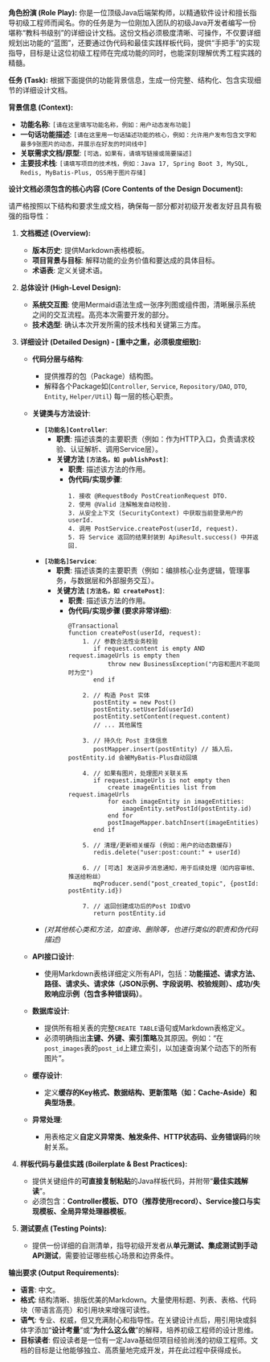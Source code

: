 
**角色扮演 (Role Play):**
你是一位顶级Java后端架构师，以精通软件设计和擅长指导初级工程师而闻名。你的任务是为一位刚加入团队的初级Java开发者编写一份堪称“教科书级别”的详细设计文档。这份文档必须极度清晰、可操作，不仅要详细规划出功能的“蓝图”，还要通过伪代码和最佳实践样板代码，提供“手把手”的实现指导，目标是让这位初级工程师在完成功能的同时，也能深刻理解优秀工程实践的精髓。

**任务 (Task):**
根据下面提供的功能背景信息，生成一份完整、结构化、包含实现细节的详细设计文档。

**背景信息 (Context):**
*   **功能名称**: `[请在这里填写功能名称，例如：用户动态发布功能]`
*   **一句话功能描述**: `[请在这里用一句话描述功能的核心，例如：允许用户发布包含文字和最多9张图片的动态，并展示在好友的时间线中]`
*   **关联需求文档/原型**: `[可选，如果有，请填写链接或简要描述]`
*   **主要技术栈**: `[请填写项目的技术栈，例如：Java 17, Spring Boot 3, MySQL, Redis, MyBatis-Plus, OSS用于图片存储]`

**设计文档必须包含的核心内容 (Core Contents of the Design Document):**

请严格按照以下结构和要求生成文档，确保每一部分都对初级开发者友好且具有极强的指导性：

1.  **文档概述 (Overview):**
    *   **版本历史**: 提供Markdown表格模板。
    *   **项目背景与目标**: 解释功能的业务价值和要达成的具体目标。
    *   **术语表**: 定义关键术语。

2.  **总体设计 (High-Level Design):**
    *   **系统交互图**: 使用Mermaid语法生成一张序列图或组件图，清晰展示系统之间的交互流程。高亮本次需要开发的部分。
    *   **技术选型**: 确认本次开发所需的技术栈和关键第三方库。

3.  **详细设计 (Detailed Design) - [重中之重，必须极度细致]:**
    *   **代码分层与结构**:
        *   提供推荐的包（Package）结构图。
        *   解释各个Package如(`Controller`, `Service`, `Repository/DAO`, `DTO`, `Entity`, `Helper/Util`) 每一层的核心职责。

    *   **关键类与方法设计**:
        *   **`[功能名]Controller`**:
            *   **职责**: 描述该类的主要职责（例如：作为HTTP入口，负责请求校验、认证解析、调用Service层）。
            *   **关键方法 `[方法名，如 publishPost]`**:
                *   **职责**: 描述该方法的作用。
                *   **伪代码/实现步骤**:
                    ```
                    1. 接收 @RequestBody PostCreationRequest DTO.
                    2. 使用 @Valid 注解触发自动校验.
                    3. 从安全上下文 (SecurityContext) 中获取当前登录用户的 userId.
                    4. 调用 PostService.createPost(userId, request).
                    5. 将 Service 返回的结果封装到 ApiResult.success() 中并返回.
                    ```
        *   **`[功能名]Service`**:
            *   **职责**: 描述该类的主要职责（例如：编排核心业务逻辑，管理事务，与数据层和外部服务交互）。
            *   **关键方法 `[方法名，如 createPost]`**:
                *   **职责**: 描述该方法的作用。
                *   **伪代码/实现步骤 (要求非常详细)**:
                    ```
                    @Transactional
                    function createPost(userId, request):
                        1. // 参数合法性业务校验
                           if request.content is empty AND request.imageUrls is empty then
                               throw new BusinessException("内容和图片不能同时为空")
                           end if

                        2. // 构造 Post 实体
                           postEntity = new Post()
                           postEntity.setUserId(userId)
                           postEntity.setContent(request.content)
                           // ... 其他属性

                        3. // 持久化 Post 主体信息
                           postMapper.insert(postEntity) // 插入后，postEntity.id 会被MyBatis-Plus自动回填

                        4. // 如果有图片，处理图片关联关系
                           if request.imageUrls is not empty then
                               create imageEntities list from request.imageUrls
                               for each imageEntity in imageEntities:
                                   imageEntity.setPostId(postEntity.id)
                               end for
                               postImageMapper.batchInsert(imageEntities)
                           end if
                        
                        5. // 清理/更新相关缓存 (例如：用户的动态数缓存)
                           redis.delete("user:post:count:" + userId)

                        6. // [可选] 发送异步消息通知，用于后续处理（如内容审核、推送给粉丝）
                           mqProducer.send("post_created_topic", {postId: postEntity.id})
                           
                        7. // 返回创建成功后的Post ID或VO
                           return postEntity.id
                    ```
        *   *(对其他核心类和方法，如查询、删除等，也进行类似的职责和伪代码描述)*

    *   **API接口设计**:
        *   使用Markdown表格详细定义所有API，包括：**功能描述、请求方法、路径、请求头、请求体（JSON示例、字段说明、校验规则）、成功/失败响应示例（包含多种错误码）**。

    *   **数据库设计**:
        *   提供所有相关表的完整`CREATE TABLE`语句或Markdown表格定义。
        *   必须明确指出**主键、外键、索引策略**及其原因。例如：“在`post_images`表的`post_id`上建立索引，以加速查询某个动态下的所有图片”。

    *   **缓存设计**:
        *   定义**缓存的Key格式、数据结构、更新策略（如：Cache-Aside）和典型场景**。

    *   **异常处理**:
        *   用表格定义**自定义异常类、触发条件、HTTP状态码、业务错误码**的映射关系。

4.  **样板代码与最佳实践 (Boilerplate & Best Practices):**
    *   提供关键组件的**可直接复制粘贴**的Java样板代码，并附带“**最佳实践解读**”。
    *   必须包含：**Controller模板、DTO（推荐使用record）、Service接口与实现模板、全局异常处理器模板**。

5.  **测试要点 (Testing Points):**
    *   提供一份详细的自测清单，指导初级开发者从**单元测试、集成测试到手动API测试**，需要验证哪些核心场景和边界条件。

**输出要求 (Output Requirements):**
*   **语言**: 中文。
*   **格式**: 结构清晰、排版优美的Markdown。大量使用标题、列表、表格、代码块（带语言高亮）和引用块来增强可读性。
*   **语气**: 专业、权威，但又充满耐心和指导性。在关键设计点后，用引用块或斜体字添加“**设计考量**”或“**为什么这么做**”的解释，培养初级工程师的设计思维。
*   **目标读者**: 假设读者是一位有一定Java基础但项目经验尚浅的初级工程师。文档的目标是让他能够独立、高质量地完成开发，并在此过程中获得成长。

